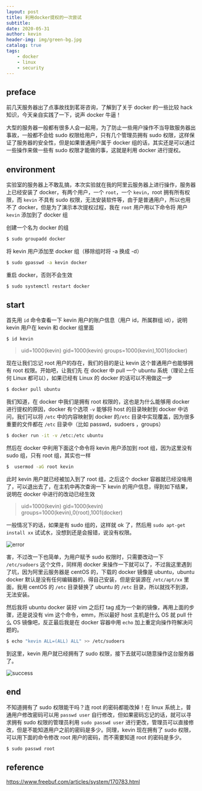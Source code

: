 ```yaml
---
layout: post
title: 利用docker提权的一次尝试
subtitle: 
date: 2020-05-31
author: kevin
header-img: img/green-bg.jpg
catalog: true
tags:
    - docker
    - linux
    - security
---
```




## preface



前几天服务器出了点事故找到茗哥咨询，了解到了关于 docker 的一些比较 hack 知识，今天亲自实践了一下，说声 docker 牛逼！



大型的服务器一般都有很多人会一起用，为了防止一些用户操作不当导致服务器出事故，一般都不会给 sudo 权限给用户，只有几个管理员拥有 sudo 权限，这样保证了服务器的安全性，但是如果普通用户属于 docker 组的话，其实还是可以通过一些操作来做一些有 sudo 权限才能做的事，这就是利用 docker 进行提权。



## environment



实验室的服务器上不敢乱搞，本次实验就在我的阿里云服务器上进行操作，服务器上已经安装了 docker，有两个用户，一个 `root`，一个 `kevin`，root 拥有所有权限，而 `kevin` 不具有 sudo 权限，无法安装软件等，由于是普通用户，所以也用不了 docker，但是为了演示本次提权过程，我在 `root` 用户用以下命令将 用户 `kevin` 添加到了 docker 组



创建一个名为 docker 的组

```bash
$ sudo groupadd docker 
```

将 kevin 用户添加至 docker 组（移除组时将 -a 换成 -d）

```bash
$ sudo gpasswd -a kevin docker
```

重启 docker，否则不会生效

```bash
$ sudo systemctl restart docker
```



## start



首先用 `id` 命令查看一下 kevin 用户的账户信息（用户 id，所属群组 id），说明 kevin 用户在 kevin 和 docker 组里面

```bash
$ id kevin
```

> uid=1000(kevin) gid=1000(kevin) groups=1000(kevin),1001(docker)



现在让我们忘记 root 用户的存在，我们的目的是让 kevin 这个普通用户也能够拥有 root 权限。开始吧，让我们先 在 docker 中 pull 一个 ubuntu 系统（理论上任何 Linux 都可以），如果已经有 Linux 的 docker 的话可以不用做这一步

```bash
$ docker pull ubuntu
```



我们知道，在 docker 中我们是拥有 root 权限的，这也是为什么能够用 docker 进行提权的原因，docker 有个选项 `-v` 能够将 host 的目录映射到 docker 中访问，我们可以将 `/etc` 中的内容映射到 docker 的`/etc` 目录中实现覆盖，因为很多重要的文件都在 `/etc` 目录中（比如 passwd，sudoers ，groups）

```bash
$ docker run -it -v /etc:/etc ubuntu
```



然后在 docker 中利用下面这个命令将 kevin 用户添加到 root 组，因为这里没有 sudo 组，只有 root 组，其实也一样

```bash
$  usermod -aG root kevin
```



此时 kevin 用户就已经被加入到了 root 组，之后这个 docker 容器就已经没啥用了，可以退出去了，在主机中再次查询一下 kevin 的用户信息，得到如下结果，说明在 docker 中进行的改动已经生效

> uid=1000(kevin) gid=1000(kevin) groups=1000(kevin),0(root),1001(docker)



一般情况下的话，如果是有 sudo 组的，这样就 ok 了，然后用 `sudo apt-get install xx` 试试水，没想到还是会报错，说没有权限。

![error](https://i.loli.net/2020/05/31/X6o9YH1u8IsVAjm.png)



害，不过改一下也简单，为用户赋予 sudo 权限时，只需要改动一下 `/etc/sudoers` 这个文件，同样用 docker 来操作一下就可以了，不过我这里遇到了坑，因为阿里云服务器是 centOS 的，下载的 docker 镜像是 ubuntu，ubuntu docker 默认是没有任何编辑器的，得自己安装，但是安装源在 `/etc/apt/xx` 里面，我用 centOS 的 `/etc` 目录替换了 ubuntu 的 `/etc` 目录，所以就找不到源，无法安装。



然后我将 ubuntu docker 装好 vim 之后打 tag 成为一个新的镜像，再用上面的步骤，还是说没有 vim 这个命令，emm，所以最好 host 主机是什么 OS 就 pull 什么 OS 镜像吧，反正最后我是在 docker 容器中用 `echo` 加上重定向操作符解决问题的。

```bash
$ echo "kevin ALL=(ALL) ALL" >> /etc/sudoers
```



到这里，kevin 用户就已经拥有了 sudo 权限，接下去就可以随意操作这台服务器了。

![success](https://i.loli.net/2020/05/31/sN1PKm8ihvXQabz.png)



## end



不知道拥有了 sudo 权限能干吗？连 root 的密码都能改掉！在 linux 系统上，普通用户修改密码可以用 `passwd user` 自行修改，但如果密码忘记的话，就可以寻求拥有 sudo 权限的管理员利用 `sudo passwd user` 进行更改，管理员可以直接修改，但是不能知道用户之前的密码是多少。同理，kevin 现在拥有了 sudo 权限，可以用下面的命令修改 root 用户的密码，而不需要知道 root 的密码是多少。

```bash
$ sudo passwd root
```



## reference 



https://www.freebuf.com/articles/system/170783.html

